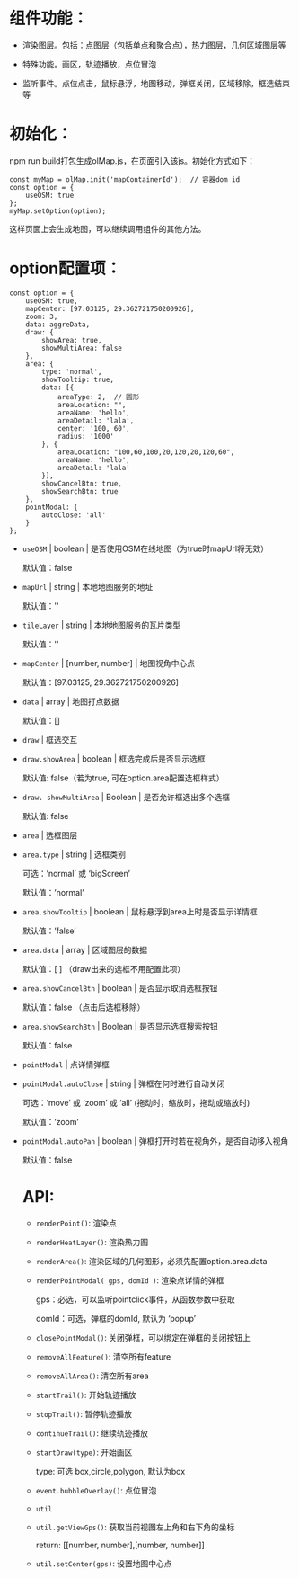 ﻿组件功能：
===
* 渲染图层。包括：点图层（包括单点和聚合点），热力图层，几何区域图层等

* 特殊功能。画区，轨迹播放，点位冒泡

* 监听事件。点位点击，鼠标悬浮，地图移动，弹框关闭，区域移除，框选结束等

初始化：
===
npm run build打包生成olMap.js，在页面引入该js。初始化方式如下：

```
const myMap = olMap.init('mapContainerId');  // 容器dom id
const option = {
    useOSM: true
};
myMap.setOption(option);
```
这样页面上会生成地图，可以继续调用组件的其他方法。

option配置项：
===
```
const option = {
    useOSM: true,
    mapCenter: [97.03125, 29.362721750200926],
    zoom: 3,
    data: aggreData,
    draw: {
        showArea: true,
        showMultiArea: false
    },
    area: {
        type: 'normal',
        showTooltip: true,
        data: [{
            areaType: 2,  // 圆形
            areaLocation: "",
            areaName: 'hello',
            areaDetail: 'lala',
            center: '100, 60',
            radius: '1000'
        }, {
            areaLocation: "100,60,100,20,120,20,120,60",
            areaName: 'hello',
            areaDetail: 'lala'
        }],
        showCancelBtn: true,
        showSearchBtn: true
    },
    pointModal: {
        autoClose: 'all'
    }
};
```

* `useOSM` | boolean | 是否使用OSM在线地图（为true时mapUrl将无效）

    默认值：false
    
* `mapUrl` | string | 本地地图服务的地址

    默认值：''

* `tileLayer` | string | 本地地图服务的瓦片类型

    默认值：''

* `mapCenter` | [number, number] | 地图视角中心点

    默认值：[97.03125, 29.362721750200926]

* `data` | array<object> | 地图打点数据

    默认值：[]

* `draw` | 框选交互

* `draw.showArea` | boolean | 框选完成后是否显示选框

    默认值: false（若为true, 可在option.area配置选框样式）

* `draw. showMultiArea` | Boolean | 是否允许框选出多个选框

    默认值: false

* `area` | 选框图层

* `area.type` | string | 选框类别

    可选：’normal’ 或 ‘bigScreen’

    默认值：’normal’

* `area.showTooltip` | boolean | 鼠标悬浮到area上时是否显示详情框

    默认值：’false’

* `area.data` | array<object> | 区域图层的数据

    默认值：[ ] （draw出来的选框不用配置此项）

* `area.showCancelBtn` | boolean | 是否显示取消选框按钮

    默认值：false （点击后选框移除）

* `area.showSearchBtn` | Boolean | 是否显示选框搜索按钮

    默认值：false

*  `pointModal` | 点详情弹框

* `pointModal.autoClose` | string | 弹框在何时进行自动关闭

    可选：’move’ 或 ‘zoom’ 或 ‘all’ (拖动时，缩放时，拖动或缩放时)

    默认值：’zoom’

* `pointModal.autoPan` | boolean | 弹框打开时若在视角外，是否自动移入视角

    默认值：false

API:
===

* `renderPoint()`: 渲染点

* `renderHeatLayer()`: 渲染热力图

* `renderArea()`: 渲染区域的几何图形，必须先配置option.area.data

* `renderPointModal( gps, domId )`: 渲染点详情的弹框

    gps：必选，可以监听pointclick事件，从函数参数中获取

    domId：可选，弹框的domId, 默认为 ‘popup’

* `closePointModal()`: 关闭弹框，可以绑定在弹框的关闭按钮上

* `removeAllFeature()`: 清空所有feature

* `removeAllArea()`: 清空所有area

* `startTrail()`: 开始轨迹播放

* `stopTrail()`: 暂停轨迹播放

* `continueTrail()`: 继续轨迹播放

* `startDraw(type)`: 开始画区

    type: 可选 box,circle,polygon, 默认为box

* `event.bubbleOverlay()`: 点位冒泡

* `util`

* `util.getViewGps()`: 获取当前视图左上角和右下角的坐标

    return: [[number, number],[number, number]]

* `util.setCenter(gps)`: 设置地图中心点